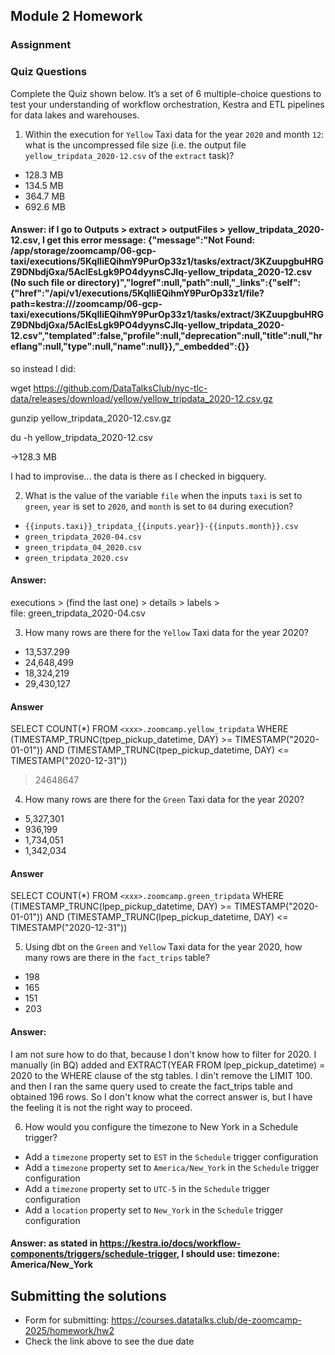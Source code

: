 ## Module 2 Homework

### Assignment

### Quiz Questions

Complete the Quiz shown below. It’s a set of 6 multiple-choice questions to test your understanding of workflow orchestration, Kestra and ETL pipelines for data lakes and warehouses.

1) Within the execution for `Yellow` Taxi data for the year `2020` and month `12`: what is the uncompressed file size (i.e. the output file `yellow_tripdata_2020-12.csv` of the `extract` task)?
- 128.3 MB
- 134.5 MB
- 364.7 MB
- 692.6 MB

#### Answer: if I go to Outputs > extract > outputFiles > yellow_tripdata_2020-12.csv, I get this error message: {"message":"Not Found: /app/storage/zoomcamp/06-gcp-taxi/executions/5KqlIiEQihmY9PurOp33z1/tasks/extract/3KZuupgbuHRGZ9DNbdjGxa/5AcIEsLgk9PO4dyynsCJIq-yellow_tripdata_2020-12.csv (No such file or directory)","logref":null,"path":null,"_links":{"self":{"href":"/api/v1/executions/5KqlIiEQihmY9PurOp33z1/file?path=kestra:///zoomcamp/06-gcp-taxi/executions/5KqlIiEQihmY9PurOp33z1/tasks/extract/3KZuupgbuHRGZ9DNbdjGxa/5AcIEsLgk9PO4dyynsCJIq-yellow_tripdata_2020-12.csv","templated":false,"profile":null,"deprecation":null,"title":null,"hreflang":null,"type":null,"name":null}},"_embedded":{}}
so instead I did: 

wget https://github.com/DataTalksClub/nyc-tlc-data/releases/download/yellow/yellow_tripdata_2020-12.csv.gz

gunzip yellow_tripdata_2020-12.csv.gz

du -h yellow_tripdata_2020-12.csv

->128.3 MB

I had to improvise... the data is there as I checked in bigquery.





2) What is the value of the variable `file` when the inputs `taxi` is set to `green`, `year` is set to `2020`, and `month` is set to `04` during execution?
- `{{inputs.taxi}}_tripdata_{{inputs.year}}-{{inputs.month}}.csv` 
- `green_tripdata_2020-04.csv`
- `green_tripdata_04_2020.csv`
- `green_tripdata_2020.csv`

#### Answer:

executions > (find the last one) > details > labels > 	
file: green_tripdata_2020-04.csv





3) How many rows are there for the `Yellow` Taxi data for the year 2020?
- 13,537.299
- 24,648,499
- 18,324,219
- 29,430,127

#### Answer
SELECT COUNT(*) 
FROM `<xxx>.zoomcamp.yellow_tripdata` 
WHERE (TIMESTAMP_TRUNC(tpep_pickup_datetime, DAY) >= TIMESTAMP("2020-01-01")) AND (TIMESTAMP_TRUNC(tpep_pickup_datetime, DAY) <= TIMESTAMP("2020-12-31"))

> 24648647






4) How many rows are there for the `Green` Taxi data for the year 2020?
- 5,327,301
- 936,199
- 1,734,051
- 1,342,034

#### Answer
SELECT COUNT(*) 
FROM `<xxx>.zoomcamp.green_tripdata` 
WHERE (TIMESTAMP_TRUNC(lpep_pickup_datetime, DAY) >= TIMESTAMP("2020-01-01")) AND (TIMESTAMP_TRUNC(lpep_pickup_datetime, DAY) <= TIMESTAMP("2020-12-31"))


5) Using dbt on the `Green` and `Yellow` Taxi data for the year 2020, how many rows are there in the `fact_trips` table?
- 198
- 165
- 151
- 203


#### Answer:
I am not sure how to do that, because I don't know how to filter for 2020. I manually (in BQ) added  and EXTRACT(YEAR FROM lpep_pickup_datetime) = 2020 to the WHERE clause of the stg tables. I din't remove the LIMIT 100. and then I ran the same query
used to create the fact_trips table and obtained 196 rows. So I don't know what the correct answer is, but I have the feeling it is not the right way to proceed.

6) How would you configure the timezone to New York in a Schedule trigger?
- Add a `timezone` property set to `EST` in the `Schedule` trigger configuration  
- Add a `timezone` property set to `America/New_York` in the `Schedule` trigger configuration
- Add a `timezone` property set to `UTC-5` in the `Schedule` trigger configuration
- Add a `location` property set to `New_York` in the `Schedule` trigger configuration

#### Answer: as stated in https://kestra.io/docs/workflow-components/triggers/schedule-trigger, I should use:  timezone: America/New_York


## Submitting the solutions

* Form for submitting: https://courses.datatalks.club/de-zoomcamp-2025/homework/hw2
* Check the link above to see the due date
